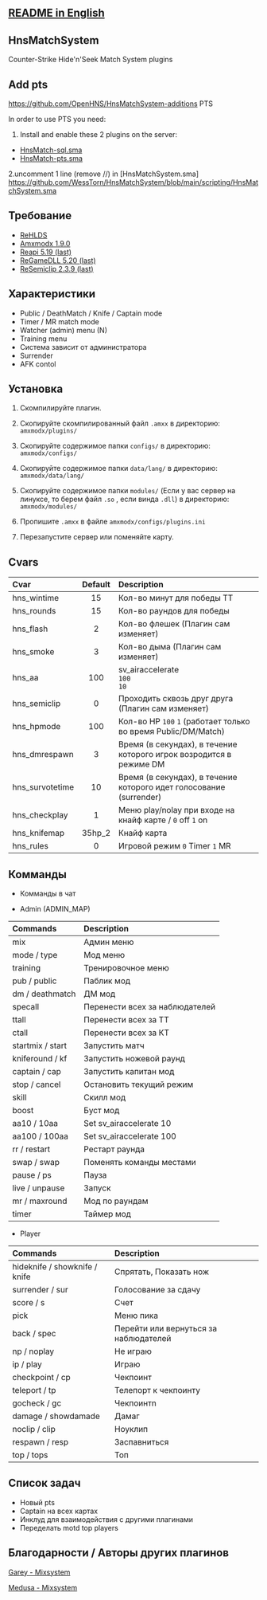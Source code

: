## [README in English](https://github.com/WessTorn/HnsMatchSystem/blob/main/README_ENG.md)

## HnsMatchSystem
Counter-Strike Hide'n'Seek Match System plugins

## Add pts
https://github.com/OpenHNS/HnsMatchSystem-additions PTS

In order to use PTS you need:
1. Install and enable these 2 plugins on the server:
- [HnsMatch-sql.sma](https://github.com/OpenHNS/HnsMatchSystem-additions/blob/main/scripting/HnsMatch-sql.sma)
- [HnsMatch-pts.sma](https://github.com/OpenHNS/HnsMatchSystem-additions/blob/main/scripting/HnsMatch-pts.sma)

2.uncomment 1 line (remove //) in [HnsMatchSystem.sma] https://github.com/WessTorn/HnsMatchSystem/blob/main/scripting/HnsMatchSystem.sma

## Требование
- [ReHLDS](https://dev-cs.ru/resources/64/)
- [Amxmodx 1.9.0](https://dev-cs.ru/resources/405/)
- [Reapi 5.19 (last)](https://dev-cs.ru/resources/73/updates)
- [ReGameDLL 5.20 (last)](https://dev-cs.ru/resources/67/updates)
- [ReSemiclip 2.3.9 (last)](https://dev-cs.ru/resources/71/updates)

## Характеристики
- Public / DeathMatch / Knife / Captain mode
- Timer / MR match mode
- Watcher (admin) menu (N)
- Training menu
- Система зависит от администратора
- Surrender
- AFK contol

## Установка
 
1. Скомпилируйте плагин.

2. Скопируйте скомпилированный файл `.amxx` в директорию: `amxmodx/plugins/`

3. Скопируйте содержимое папки `configs/` в директорию: `amxmodx/configs/`

4. Скопируйте содержимое папки `data/lang/` в директорию: `amxmodx/data/lang/`

5. Скопируйте содержимое папки `modules/` (Если у вас сервер на линуксе, то берем файл `.so` , если винда `.dll`) в директорию: `amxmodx/modules/`

6. Пропишите `.amxx` в файле `amxmodx/configs/plugins.ini`

7. Перезапустите сервер или поменяйте карту.

## Cvars

| Cvar                 | Default    | Description |
| :------------------- | :--------: | :--------------------------------------------------- |
| hns_wintime          | 15         | Кол-во минут для победы ТТ |
| hns_rounds           | 15         | Кол-во раундов для победы |
| hns_flash	           | 2          | Кол-во флешек (Плагин сам изменяет) |
| hns_smoke            | 3          | Кол-во дыма (Плагин сам изменяет) |
| hns_aa               | 100        | sv_airaccelerate <br/>`100`<br/>`10`                          |
| hns_semiclip         | 0          | Проходить сквозь друг друга (Плагин сам изменяет)   |
| hns_hpmode           | 100        | Кол-во HP `100` `1` (работает только во время Public/DM/Match) |
| hns_dmrespawn        | 3          | Время (в секундах), в течение которого игрок возродится в режиме DM |
| hns_survotetime      | 10         | Время (в секундах), в течение которого идет голосование (surrender) |
| hns_checkplay        | 1          | Меню play/nolay при входе на кнайф карте / `0` off `1` on |
| hns_knifemap         | 35hp_2     | Кнайф карта |
| hns_rules         | 0     | Игровой режим `0` Timer `1` MR |

## Комманды

- Комманды в чат

- Admin (ADMIN_MAP)

| Commands | Description |
| :------------------- |  :--------------------------------------------------- |
| mix | Админ меню |
| mode / type | Мод меню |
| training | Тренировочное меню |
| pub / public | Паблик мод |
| dm / deathmatch | ДМ мод |
| specall | Перенести всех за наблюдателей |
| ttall | Перенести всех за ТТ |
| ctall | Перенести всех за КТ |
| startmix / start | Запустить матч |
| kniferound / kf | Запустить ножевой раунд |
| captain / cap | Запустить капитан мод |
| stop / cancel | Остановить текущий режим  |
| skill | Скилл мод |
| boost | Буст мод |
| aa10 / 10aa | Set sv_airaccelerate 10 |
| aa100 / 100aa | Set sv_airaccelerate 100 |
| rr / restart | Рестарт раунда |
| swap / swap | Поменять команды местами |
| pause / ps | Пауза |
| live / unpause | Запуск |
| mr / maxround | Мод по раундам |
| timer | Таймер мод |

- Player

| Commands | Description |
| :------------------- |  :--------------------------------------------------- |
| hideknife / showknife / knife | Спрятать, Показать нож |
| surrender / sur | Голосование за сдачу |
| score / s | Счет |
| pick | Меню пика |
| back / spec | Перейти или вернуться за наблюдателей |
| np / noplay | Не играю |
| ip / play | Играю |
| checkpoint / cp | Чекпоинт |
| teleport / tp | Телепорт к чекпоинту |
| gocheck / gc | Чекпоинтn |
| damage / showdamade | Дамаг |
| noclip / clip | Ноуклип |
| respawn / resp | Заспавниться |
| top / tops | Топ |



## Список задач
- Новый pts
- Captain на всех картах
- Инклуд для взаимодействия с другими плагинами
- Переделать motd top players

## Благодарности / Aвторы других плагинов
[Garey - Мixsystem](https://github.com/Garey27)

[Medusa - Мixsystem](https://dev-cs.ru/members/65/)
